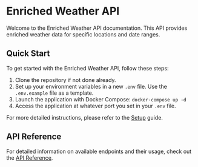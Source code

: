 # Enriched Weather API

Welcome to the Enriched Weather API documentation. This API provides enriched weather data for specific locations and date ranges.

## Quick Start

To get started with the Enriched Weather API, follow these steps:

1. Clone the repository if not done already.
2. Set up your environment variables in a new `.env` file. Use the `.env.example` file as a template.
3. Launch the application with Docker Compose: `docker-compose up -d`
4. Access the application at whatever port you set in your `.env` file.

For more detailed instructions, please refer to the [Setup](development/setup.md) guide.

## API Reference

For detailed information on available endpoints and their usage, check out the [API Reference](api/weather.md).
